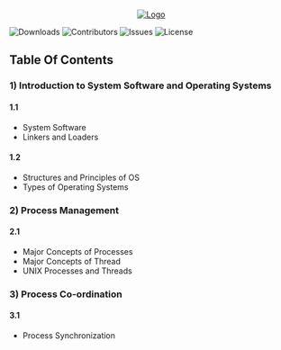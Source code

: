 <br/>
<p align="center">
  <a href="https://github.com/Dare-marvel/Operating-Systems">
    <img src="https://raw.githubusercontent.com/Dare-marvel/Operating-Systems/main/Images/Operating%20Systems.png" alt="Logo">
  </a>
</p>

![Downloads](https://img.shields.io/github/downloads/Dare-marvel/Operating-Systems/total) ![Contributors](https://img.shields.io/github/contributors/Dare-marvel/Operating-Systems?color=dark-green) ![Issues](https://img.shields.io/github/issues/Dare-marvel/Operating-Systems) ![License](https://img.shields.io/github/license/Dare-marvel/Operating-Systems) 

## Table Of Contents
### 1) Introduction to System Software and Operating Systems
#### 1.1
* System Software 
* Linkers and Loaders
#### 1.2
* Structures and Principles of OS
* Types of Operating Systems
### 2) Process Management
#### 2.1 
* Major Concepts of Processes
* Major Concepts of Thread
* UNIX Processes and Threads
### 3) Process Co-ordination
#### 3.1 
* Process Synchronization


